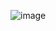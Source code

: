 ![image](https://github.com/ilrexho2011/Project-EULER-Possible-Solutions-Problems-101_to_200/assets/61479363/147831ca-10e6-4ee1-8ffe-e9318d790909)

